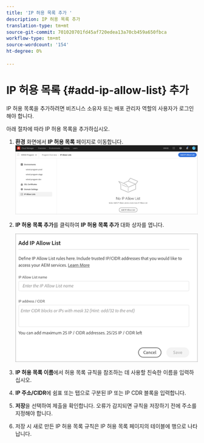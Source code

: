 ```yaml
---
title: 'IP 허용 목록 추가 '
description: IP 허용 목록 추가
translation-type: tm+mt
source-git-commit: 701020701fd45af720edea13a70cb459a650fbca
workflow-type: tm+mt
source-wordcount: '154'
ht-degree: 0%

---
```



# IP 허용 목록 {#add-ip-allow-list} 추가

IP 허용 목록을 추가하려면 비즈니스 소유자 또는 배포 관리자 역할의 사용자가 로그인해야 합니다.

아래 절차에 따라 IP 허용 목록을 추가하십시오.

1. **환경** 화면에서 **IP 허용 목록** 페이지로 이동합니다.
   ![](/help/implementing/cloud-manager/assets/ip-allow-list/ip-allow-list-create.png)

1. **IP 허용 목록 추가**&#x200B;를 클릭하여 **IP 허용 목록 추가** 대화 상자를 엽니다.

   ![](/help/implementing/cloud-manager/assets/ip-allow-list/ip-allow-list-create02.png)

1. **IP 허용 목록 이름**&#x200B;에서 허용 목록 규칙을 참조하는 데 사용할 친숙한 이름을 입력하십시오.

1. **IP 주소/CIDR**&#x200B;에 쉼표 또는 탭으로 구분된 IP 또는 IP CDR 블록을 입력합니다.

1. **저장**&#x200B;을 선택하여 제출을 확인합니다. 오류가 감지되면 규칙을 저장하기 전에 주소를 지정해야 합니다.

1. 저장 시 새로 만든 IP 허용 목록 규칙은 IP 허용 목록 페이지의 테이블에 행으로 나타납니다.
